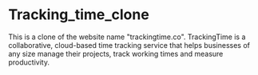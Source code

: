 # Tracking_time_clone
This is a clone of the website name "trackingtime.co". TrackingTime is a collaborative, cloud-based time tracking service that helps businesses of any size manage their projects, track working times and measure productivity.
